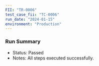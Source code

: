 ```yaml
---
FII: "TR-0006"
test_case_fii: "TC-0006"
run_date: "2024-01-15"
environment: "Production"
---
```

### Run Summary
- Status: Passed
- Notes: All steps executed successfully.